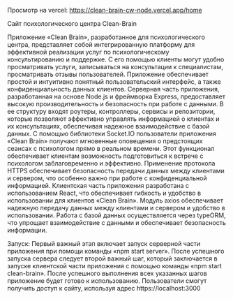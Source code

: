 Просмотр на vercel: https://clean-brain-cw-node.vercel.app/home

Сайт психологического центра Clean-Brain

Приложение «Clean Brain», разработанное для психологического центра,
представляет собой интегрированную платформу для эффективной реализации
услуг по психологическому консультированию и поддержке. С его помощью
клиенты могут удобно просматривать услуги, записываться на консультации к
специалистам, просматривать отзывы пользователей. Приложение обеспечивает
простой и интуитивно понятный пользовательский интерфейс, а также
конфиденциальность данных клиентов.
Серверная часть приложения, разработанная на основе Node.js и фреймворка
Express, предоставляет высокую производительность и безопасность при работе с
данными. В ее структуру входят роутеры, контроллеры, сервисы и репозитории,
которые позволяют эффективно управлять информацией о клиентах и их
консультациях, обеспечивая надежное взаимодействие с базой данных.
С помощью библиотеки Socket.IO пользователи приложения «Clean Brain»
получают мгновенные оповещения о предстоящих сеансах с психологом прямо в
реальном времени. Этот функционал обеспечивает клиентам возможность
подготовиться к встрече с психологом заблаговременно и эффективно.
Применение протокола HTTPS обеспечивает безопасность передачи данных
между клиентами и сервером, что особенно важно при работе с
конфиденциальной информацией.
Клиентская часть приложения разработана с использованием React, что
обеспечивает гибкость и удобство в использовании для клиентов «Clean Brain».
Модуль axios обеспечивает надежную передачу данных между клиентами и
сервером и удобство в использовании.
Работа с базой данных осуществляется через typeORM, что упрощает взаимодействие с данными и
обеспечивает безопасность информации.

Запуск:
Первый важный этап включает запуск серверной части приложения
при помощи команды «npm start server».
После успешного запуска сервера следует второй важный шаг, который
заключается в запуске клиентской части приложения с помощью команды «npm start
clean-brain». 
После успешного выполнения всех указанных шагов приложение
будет готово к использованию.
Пользователи смогут получить доступ к сайту, используя адрес
https://localhost:3000
